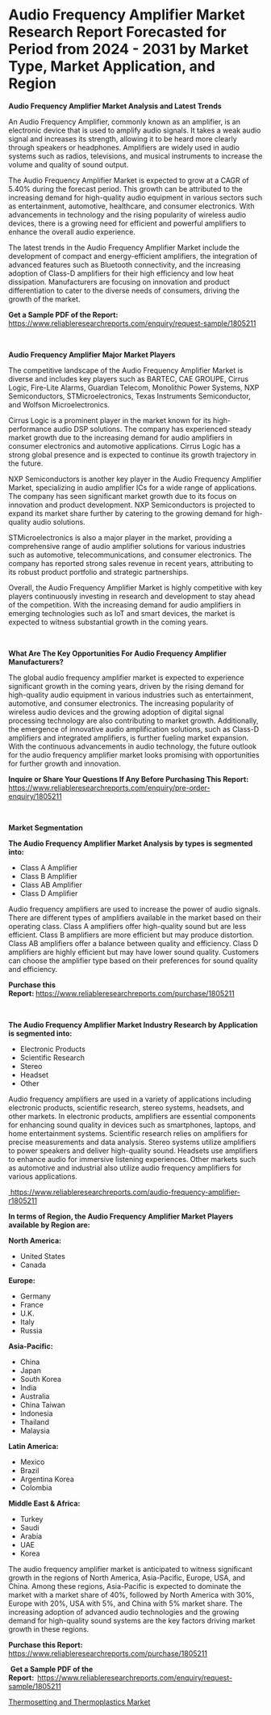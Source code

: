 <p><h1>Audio Frequency Amplifier Market Research Report Forecasted for Period from 2024 -  2031 by Market Type, Market Application, and Region</h1></p><p><strong>Audio Frequency Amplifier Market Analysis and Latest Trends</strong></p>
<p><p>An Audio Frequency Amplifier, commonly known as an amplifier, is an electronic device that is used to amplify audio signals. It takes a weak audio signal and increases its strength, allowing it to be heard more clearly through speakers or headphones. Amplifiers are widely used in audio systems such as radios, televisions, and musical instruments to increase the volume and quality of sound output.</p><p>The Audio Frequency Amplifier Market is expected to grow at a CAGR of 5.40% during the forecast period. This growth can be attributed to the increasing demand for high-quality audio equipment in various sectors such as entertainment, automotive, healthcare, and consumer electronics. With advancements in technology and the rising popularity of wireless audio devices, there is a growing need for efficient and powerful amplifiers to enhance the overall audio experience.</p><p>The latest trends in the Audio Frequency Amplifier Market include the development of compact and energy-efficient amplifiers, the integration of advanced features such as Bluetooth connectivity, and the increasing adoption of Class-D amplifiers for their high efficiency and low heat dissipation. Manufacturers are focusing on innovation and product differentiation to cater to the diverse needs of consumers, driving the growth of the market.</p></p>
<p><strong>Get a Sample PDF of the Report:&nbsp;</strong> <a href="https://www.reliableresearchreports.com/enquiry/request-sample/1805211">https://www.reliableresearchreports.com/enquiry/request-sample/1805211</a></p>
<p>&nbsp;</p>
<p><strong>Audio Frequency Amplifier Major Market Players</strong></p>
<p><p>The competitive landscape of the Audio Frequency Amplifier Market is diverse and includes key players such as BARTEC, CAE GROUPE, Cirrus Logic, Fire-Lite Alarms, Guardian Telecom, Monolithic Power Systems, NXP Semiconductors, STMicroelectronics, Texas Instruments Semiconductor, and Wolfson Microelectronics. </p><p>Cirrus Logic is a prominent player in the market known for its high-performance audio DSP solutions. The company has experienced steady market growth due to the increasing demand for audio amplifiers in consumer electronics and automotive applications. Cirrus Logic has a strong global presence and is expected to continue its growth trajectory in the future.</p><p>NXP Semiconductors is another key player in the Audio Frequency Amplifier Market, specializing in audio amplifier ICs for a wide range of applications. The company has seen significant market growth due to its focus on innovation and product development. NXP Semiconductors is projected to expand its market share further by catering to the growing demand for high-quality audio solutions.</p><p>STMicroelectronics is also a major player in the market, providing a comprehensive range of audio amplifier solutions for various industries such as automotive, telecommunications, and consumer electronics. The company has reported strong sales revenue in recent years, attributing to its robust product portfolio and strategic partnerships.</p><p>Overall, the Audio Frequency Amplifier Market is highly competitive with key players continuously investing in research and development to stay ahead of the competition. With the increasing demand for audio amplifiers in emerging technologies such as IoT and smart devices, the market is expected to witness substantial growth in the coming years.</p></p>
<p>&nbsp;</p>
<p><strong>What Are The Key Opportunities For Audio Frequency Amplifier Manufacturers?</strong></p>
<p><p>The global audio frequency amplifier market is expected to experience significant growth in the coming years, driven by the rising demand for high-quality audio equipment in various industries such as entertainment, automotive, and consumer electronics. The increasing popularity of wireless audio devices and the growing adoption of digital signal processing technology are also contributing to market growth. Additionally, the emergence of innovative audio amplification solutions, such as Class-D amplifiers and integrated amplifiers, is further fueling market expansion. With the continuous advancements in audio technology, the future outlook for the audio frequency amplifier market looks promising with opportunities for further growth and innovation.</p></p>
<p><strong>Inquire or Share Your Questions If Any Before Purchasing This Report:</strong> <a href="https://www.reliableresearchreports.com/enquiry/pre-order-enquiry/1805211">https://www.reliableresearchreports.com/enquiry/pre-order-enquiry/1805211</a></p>
<p>&nbsp;</p>
<p><strong>Market Segmentation</strong></p>
<p><strong>The Audio Frequency Amplifier Market Analysis by types is segmented into:</strong></p>
<p><ul><li>Class A Amplifier</li><li>Class B Amplifier</li><li>Class AB Amplifier</li><li>Class D Amplifier</li></ul></p>
<p><p>Audio frequency amplifiers are used to increase the power of audio signals. There are different types of amplifiers available in the market based on their operating class. Class A amplifiers offer high-quality sound but are less efficient. Class B amplifiers are more efficient but may produce distortion. Class AB amplifiers offer a balance between quality and efficiency. Class D amplifiers are highly efficient but may have lower sound quality. Customers can choose the amplifier type based on their preferences for sound quality and efficiency.</p></p>
<p><strong>Purchase this Report:&nbsp;</strong><a href="https://www.reliableresearchreports.com/purchase/1805211">https://www.reliableresearchreports.com/purchase/1805211</a></p>
<p>&nbsp;</p>
<p><strong>The Audio Frequency Amplifier Market Industry Research by Application is segmented into:</strong></p>
<p><ul><li>Electronic Products</li><li>Scientific Research</li><li>Stereo</li><li>Headset</li><li>Other</li></ul></p>
<p><p>Audio frequency amplifiers are used in a variety of applications including electronic products, scientific research, stereo systems, headsets, and other markets. In electronic products, amplifiers are essential components for enhancing sound quality in devices such as smartphones, laptops, and home entertainment systems. Scientific research relies on amplifiers for precise measurements and data analysis. Stereo systems utilize amplifiers to power speakers and deliver high-quality sound. Headsets use amplifiers to enhance audio for immersive listening experiences. Other markets such as automotive and industrial also utilize audio frequency amplifiers for various applications.</p></p>
<p><a href="https://www.reliableresearchreports.com/audio-frequency-amplifier-r1805211">&nbsp;https://www.reliableresearchreports.com/audio-frequency-amplifier-r1805211</a></p>
<p><strong>In terms of Region, the Audio Frequency Amplifier Market Players available by Region are:</strong></p>
<p>
    <p> <strong> North America: </strong>
        <ul>
            <li>United States</li>
            <li>Canada</li>
        </ul>
        </p> 
    <p> <strong> Europe: </strong>
        <ul>
            <li>Germany</li>
            <li>France</li>
            <li>U.K.</li>
            <li>Italy</li>
            <li>Russia</li>
        </ul>
        </p> 
    <p> <strong> Asia-Pacific: </strong>
        <ul>
            <li>China</li>
            <li>Japan</li>
            <li>South Korea</li>
            <li>India</li>
            <li>Australia</li>
            <li>China Taiwan</li>
            <li>Indonesia</li>
            <li>Thailand</li>
            <li>Malaysia</li>
        </ul>
        </p> 
    <p> <strong> Latin America: </strong>
        <ul>
            <li>Mexico</li>
            <li>Brazil</li>
            <li>Argentina Korea</li>
            <li>Colombia</li>
        </ul>
        </p> 
    <p> <strong> Middle East & Africa: </strong>
        <ul>
            <li>Turkey</li>
            <li>Saudi</li>
            <li>Arabia</li>
            <li>UAE</li>
            <li>Korea</li>
        </ul>
    </p>
    </p>
<p><p>The audio frequency amplifier market is anticipated to witness significant growth in the regions of North America, Asia-Pacific, Europe, USA, and China. Among these regions, Asia-Pacific is expected to dominate the market with a market share of 40%, followed by North America with 30%, Europe with 20%, USA with 5%, and China with 5% market share. The increasing adoption of advanced audio technologies and the growing demand for high-quality sound systems are the key factors driving market growth in these regions.</p></p>
<p><strong>Purchase this Report: </strong><a href="https://www.reliableresearchreports.com/purchase/1805211">https://www.reliableresearchreports.com/purchase/1805211</a></p>
<p>&nbsp;<strong>Get a Sample PDF of the Report:&nbsp;&nbsp;</strong><a href="https://www.reliableresearchreports.com/enquiry/request-sample/1805211">https://www.reliableresearchreports.com/enquiry/request-sample/1805211</a></p>
<p><strong></strong></p>
<p><p><a href="https://chivalrous-flock-a86.notion.site/Global-Thermosetting-and-Thermoplastics-Market-Size-and-Market-Trends-Insights-and-Projections-from-d7ea4079523c4ea0b9a9c4fec791a405">Thermosetting and Thermoplastics Market</a></p></p>